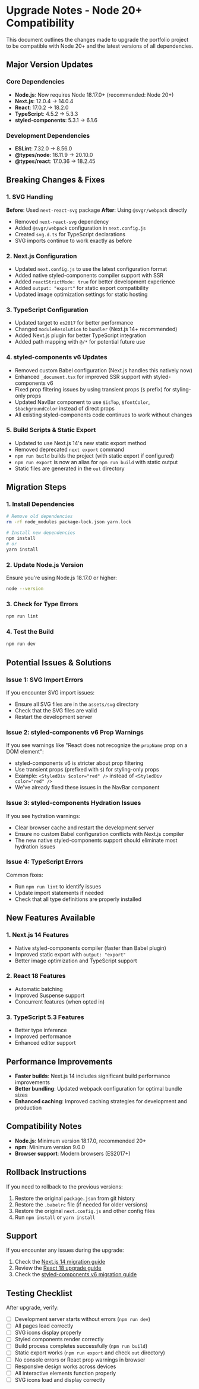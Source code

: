 # Upgrade Notes - Node 20+ Compatibility

This document outlines the changes made to upgrade the portfolio project to be compatible with Node 20+ and the latest versions of all dependencies.

## Major Version Updates

### Core Dependencies
- **Node.js**: Now requires Node 18.17.0+ (recommended: Node 20+)
- **Next.js**: 12.0.4 → 14.0.4
- **React**: 17.0.2 → 18.2.0
- **TypeScript**: 4.5.2 → 5.3.3
- **styled-components**: 5.3.1 → 6.1.6

### Development Dependencies
- **ESLint**: 7.32.0 → 8.56.0
- **@types/node**: 16.11.9 → 20.10.0
- **@types/react**: 17.0.36 → 18.2.45

## Breaking Changes & Fixes

### 1. SVG Handling
**Before**: Used `next-react-svg` package
**After**: Using `@svgr/webpack` directly

- Removed `next-react-svg` dependency
- Added `@svgr/webpack` configuration in `next.config.js`
- Created `svg.d.ts` for TypeScript declarations
- SVG imports continue to work exactly as before

### 2. Next.js Configuration
- Updated `next.config.js` to use the latest configuration format
- Added native styled-components compiler support with SSR
- Added `reactStrictMode: true` for better development experience
- Added `output: "export"` for static export compatibility
- Updated image optimization settings for static hosting

### 3. TypeScript Configuration
- Updated target to `es2017` for better performance
- Changed `moduleResolution` to `bundler` (Next.js 14+ recommended)
- Added Next.js plugin for better TypeScript integration
- Added path mapping with `@/*` for potential future use

### 4. styled-components v6 Updates
- Removed custom Babel configuration (Next.js handles this natively now)
- Enhanced `_document.tsx` for improved SSR support with styled-components v6
- Fixed prop filtering issues by using transient props (`$` prefix) for styling-only props
- Updated NavBar component to use `$isTop`, `$fontColor`, `$backgroundColor` instead of direct props
- All existing styled-components code continues to work without changes

### 5. Build Scripts & Static Export
- Updated to use Next.js 14's new static export method
- Removed deprecated `next export` command
- `npm run build` builds the project (with static export if configured)
- `npm run export` is now an alias for `npm run build` with static output
- Static files are generated in the `out` directory

## Migration Steps

### 1. Install Dependencies
```bash
# Remove old dependencies
rm -rf node_modules package-lock.json yarn.lock

# Install new dependencies
npm install
# or
yarn install
```

### 2. Update Node.js Version
Ensure you're using Node.js 18.17.0 or higher:
```bash
node --version
```

### 3. Check for Type Errors
```bash
npm run lint
```

### 4. Test the Build
```bash
npm run dev
```

## Potential Issues & Solutions

### Issue 1: SVG Import Errors
If you encounter SVG import issues:
- Ensure all SVG files are in the `assets/svg` directory
- Check that the SVG files are valid
- Restart the development server

### Issue 2: styled-components v6 Prop Warnings
If you see warnings like "React does not recognize the `propName` prop on a DOM element":
- styled-components v6 is stricter about prop filtering
- Use transient props (prefixed with `$`) for styling-only props
- Example: `<StyledDiv $color="red" />` instead of `<StyledDiv color="red" />`
- We've already fixed these issues in the NavBar component

### Issue 3: styled-components Hydration Issues
If you see hydration warnings:
- Clear browser cache and restart the development server
- Ensure no custom Babel configuration conflicts with Next.js compiler
- The new native styled-components support should eliminate most hydration issues

### Issue 4: TypeScript Errors
Common fixes:
- Run `npm run lint` to identify issues
- Update import statements if needed
- Check that all type definitions are properly installed

## New Features Available

### 1. Next.js 14 Features
- Native styled-components compiler (faster than Babel plugin)
- Improved static export with `output: "export"`
- Better image optimization and TypeScript support

### 2. React 18 Features
- Automatic batching
- Improved Suspense support
- Concurrent features (when opted in)

### 3. TypeScript 5.3 Features
- Better type inference
- Improved performance
- Enhanced editor support

## Performance Improvements

- **Faster builds**: Next.js 14 includes significant build performance improvements
- **Better bundling**: Updated webpack configuration for optimal bundle sizes
- **Enhanced caching**: Improved caching strategies for development and production

## Compatibility Notes

- **Node.js**: Minimum version 18.17.0, recommended 20+
- **npm**: Minimum version 9.0.0
- **Browser support**: Modern browsers (ES2017+)

## Rollback Instructions

If you need to rollback to the previous versions:

1. Restore the original `package.json` from git history
2. Restore the `.babelrc` file (if needed for older versions)
3. Restore the original `next.config.js` and other config files
4. Run `npm install` or `yarn install`

## Support

If you encounter any issues during the upgrade:

1. Check the [Next.js 14 migration guide](https://nextjs.org/docs/app/building-your-application/upgrading)
2. Review the [React 18 upgrade guide](https://react.dev/blog/2022/03/08/react-18-upgrade-guide)
3. Check the [styled-components v6 migration guide](https://styled-components.com/releases#v6.0.0)

## Testing Checklist

After upgrade, verify:

- [ ] Development server starts without errors (`npm run dev`)
- [ ] All pages load correctly
- [ ] SVG icons display properly
- [ ] Styled components render correctly
- [ ] Build process completes successfully (`npm run build`)
- [ ] Static export works (`npm run export` and check `out` directory)
- [ ] No console errors or React prop warnings in browser
- [ ] Responsive design works across devices  
- [ ] All interactive elements function properly
- [ ] SVG icons load and display correctly
